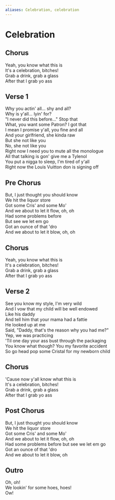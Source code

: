 ```yaml
---
aliases: Celebration, celebration
---
```



# Celebration

## Chorus

Yeah, you know what this is  
It's a celebration, bitches!  
Grab a drink, grab a glass  
After that I grab yo ass  

## Verse 1

Why you actin' all… shy and all?  
Why is y'all… lyin' for?  
"I never did this before…" Stop that  
What, you want some Patron? I got that  
I mean I promise y'all, you fine and all  
And your girlfriend, she kinda raw  
But she not like you  
No, she not like you  
Right now I need you to mute all the monologue  
All that talking is gon' give me a Tylenol  
You put a nigga to sleep, I'm tired of y'all  
Right now the Louis Vuitton don is signing off  

## Pre Chorus

But, I just thought you should know  
We hit the liquor store  
Got some Cris' and some Mo'  
And we about to let it flow, oh, oh  
Had some problems before  
But see we let em go  
Got an ounce of that 'dro  
And we about to let it blow, oh, oh  

## Chorus

Yeah, you know what this is  
It's a celebration, bitches!  
Grab a drink, grab a glass  
After that I grab yo ass  

## Verse 2

See you know my style, I'm very wild  
And I vow that my child will be well endowed  
Like his daddy  
And tell him that your mama had a fattie  
He looked up at me  
Said, "Daddy, that's the reason why you had me?"  
Yep, we was practicing  
'Til one day your ass bust through the packaging  
You know what though? You my favorite accident  
So go head pop some Cristal for my newborn child  

## Chorus

'Cause now y'all know what this is  
It's a celebration, bitches!  
Grab a drink, grab a glass  
After that I grab yo ass  

## Post Chorus

But, I just thought you should know  
We hit the liquor store  
Got some Cris' and some Mo'  
And we about to let it flow, oh, oh  
Had some problems before but see we let em go  
Got an ounce of that 'dro  
And we about to let it blow, oh  

## Outro

Oh, oh!  
We lookin' for some hoes, hoes!  
Ow!
